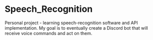# Speech_Recognition
Personal project - learning speech-recognition software and API implementation.
My goal is to eventually create a Discord bot that will receive voice commands and act on them.
